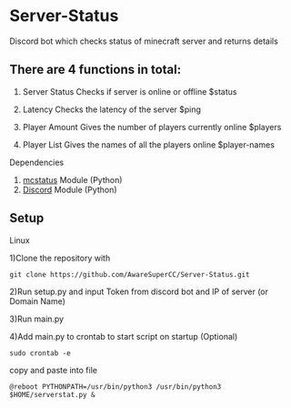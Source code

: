# Server-Status
Discord bot which checks status of minecraft server and returns details

## There are 4 functions in total:
  
  1. Server Status
     Checks if server is online or offline
     $status
  
  2. Latency
     Checks the latency of the server
     $ping
  
  3. Player Amount
     Gives the number of players currently online
     $players
  
  4. Player List
     Gives the names of all the players online
     $player-names
    

Dependencies
1) [mcstatus](https://github.com/Dinnerbone/mcstatus) Module (Python)
2) [Discord](https://pypi.org/project/discord.py/) Module (Python)


## Setup

Linux

1)Clone the repository with 
         
```
git clone https://github.com/AwareSuperCC/Server-Status.git
```

2)Run setup.py and input Token from discord bot and IP of server (or Domain Name)
    
3)Run main.py
    
4)Add main.py to crontab to start script on startup (Optional)
        
```
sudo crontab -e
```
  copy and paste into file
       
```
@reboot PYTHONPATH=/usr/bin/python3 /usr/bin/python3 $HOME/serverstat.py &
```
